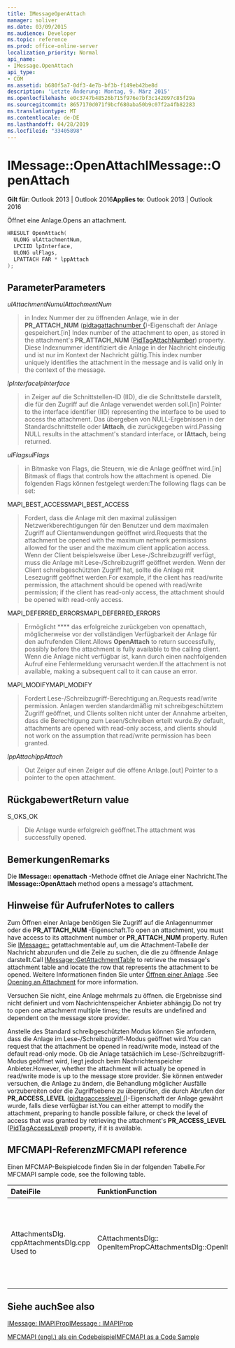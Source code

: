 ```yaml
---
title: IMessageOpenAttach
manager: soliver
ms.date: 03/09/2015
ms.audience: Developer
ms.topic: reference
ms.prod: office-online-server
localization_priority: Normal
api_name:
- IMessage.OpenAttach
api_type:
- COM
ms.assetid: b680f5a7-0df3-4e7b-bf3b-f149eb42be8d
description: 'Letzte Änderung: Montag, 9. März 2015'
ms.openlocfilehash: e0c3747b48526b715f976e7bf3c142097c85f29a
ms.sourcegitcommit: 8657170d071f9bcf680aba50b9c07f2a4fb82283
ms.translationtype: MT
ms.contentlocale: de-DE
ms.lasthandoff: 04/28/2019
ms.locfileid: "33405898"
---
```

# <a name="imessageopenattach"></a><span data-ttu-id="72fc3-103">IMessage::OpenAttach</span><span class="sxs-lookup"><span data-stu-id="72fc3-103">IMessage::OpenAttach</span></span>

  
  
<span data-ttu-id="72fc3-104">**Gilt für**: Outlook 2013 | Outlook 2016</span><span class="sxs-lookup"><span data-stu-id="72fc3-104">**Applies to**: Outlook 2013 | Outlook 2016</span></span> 
  
<span data-ttu-id="72fc3-105">Öffnet eine Anlage.</span><span class="sxs-lookup"><span data-stu-id="72fc3-105">Opens an attachment.</span></span> 
  
```cpp
HRESULT OpenAttach(
  ULONG ulAttachmentNum,
  LPCIID lpInterface,
  ULONG ulFlags,
  LPATTACH FAR * lppAttach
);
```

## <a name="parameters"></a><span data-ttu-id="72fc3-106">Parameter</span><span class="sxs-lookup"><span data-stu-id="72fc3-106">Parameters</span></span>

 <span data-ttu-id="72fc3-107">_ulAttachmentNum_</span><span class="sxs-lookup"><span data-stu-id="72fc3-107">_ulAttachmentNum_</span></span>
  
> <span data-ttu-id="72fc3-108">in Index Nummer der zu öffnenden Anlage, wie in der **PR_ATTACH_NUM** ([pidtagattachnumber (](pidtagattachnumber-canonical-property.md))-Eigenschaft der Anlage gespeichert.</span><span class="sxs-lookup"><span data-stu-id="72fc3-108">[in] Index number of the attachment to open, as stored in the attachment's **PR_ATTACH_NUM** ([PidTagAttachNumber](pidtagattachnumber-canonical-property.md)) property.</span></span> <span data-ttu-id="72fc3-109">Diese Indexnummer identifiziert die Anlage in der Nachricht eindeutig und ist nur im Kontext der Nachricht gültig.</span><span class="sxs-lookup"><span data-stu-id="72fc3-109">This index number uniquely identifies the attachment in the message and is valid only in the context of the message.</span></span>
    
 <span data-ttu-id="72fc3-110">_lpInterface_</span><span class="sxs-lookup"><span data-stu-id="72fc3-110">_lpInterface_</span></span>
  
> <span data-ttu-id="72fc3-111">in Zeiger auf die Schnittstellen-ID (IID), die die Schnittstelle darstellt, die für den Zugriff auf die Anlage verwendet werden soll.</span><span class="sxs-lookup"><span data-stu-id="72fc3-111">[in] Pointer to the interface identifier (IID) representing the interface to be used to access the attachment.</span></span> <span data-ttu-id="72fc3-112">Das übergeben von NULL-Ergebnissen in der Standardschnittstelle oder **IAttach**, die zurückgegeben wird.</span><span class="sxs-lookup"><span data-stu-id="72fc3-112">Passing NULL results in the attachment's standard interface, or **IAttach**, being returned.</span></span> 
    
 <span data-ttu-id="72fc3-113">_ulFlags_</span><span class="sxs-lookup"><span data-stu-id="72fc3-113">_ulFlags_</span></span>
  
> <span data-ttu-id="72fc3-114">in Bitmaske von Flags, die Steuern, wie die Anlage geöffnet wird.</span><span class="sxs-lookup"><span data-stu-id="72fc3-114">[in] Bitmask of flags that controls how the attachment is opened.</span></span> <span data-ttu-id="72fc3-115">Die folgenden Flags können festgelegt werden:</span><span class="sxs-lookup"><span data-stu-id="72fc3-115">The following flags can be set:</span></span> 
    
<span data-ttu-id="72fc3-116">MAPI_BEST_ACCESS</span><span class="sxs-lookup"><span data-stu-id="72fc3-116">MAPI_BEST_ACCESS</span></span> 
  
> <span data-ttu-id="72fc3-117">Fordert, dass die Anlage mit den maximal zulässigen Netzwerkberechtigungen für den Benutzer und dem maximalen Zugriff auf Clientanwendungen geöffnet wird.</span><span class="sxs-lookup"><span data-stu-id="72fc3-117">Requests that the attachment be opened with the maximum network permissions allowed for the user and the maximum client application access.</span></span> <span data-ttu-id="72fc3-118">Wenn der Client beispielsweise über Lese-/Schreibzugriff verfügt, muss die Anlage mit Lese-/Schreibzugriff geöffnet werden. Wenn der Client schreibgeschützten Zugriff hat, sollte die Anlage mit Lesezugriff geöffnet werden.</span><span class="sxs-lookup"><span data-stu-id="72fc3-118">For example, if the client has read/write permission, the attachment should be opened with read/write permission; if the client has read-only access, the attachment should be opened with read-only access.</span></span> 
    
<span data-ttu-id="72fc3-119">MAPI_DEFERRED_ERRORS</span><span class="sxs-lookup"><span data-stu-id="72fc3-119">MAPI_DEFERRED_ERRORS</span></span> 
  
> <span data-ttu-id="72fc3-120">Ermöglicht \*\*\*\* das erfolgreiche zurückgeben von openattach, möglicherweise vor der vollständigen Verfügbarkeit der Anlage für den aufrufenden Client.</span><span class="sxs-lookup"><span data-stu-id="72fc3-120">Allows **OpenAttach** to return successfully, possibly before the attachment is fully available to the calling client.</span></span> <span data-ttu-id="72fc3-121">Wenn die Anlage nicht verfügbar ist, kann durch einen nachfolgenden Aufruf eine Fehlermeldung verursacht werden.</span><span class="sxs-lookup"><span data-stu-id="72fc3-121">If the attachment is not available, making a subsequent call to it can cause an error.</span></span> 
    
<span data-ttu-id="72fc3-122">MAPI_MODIFY</span><span class="sxs-lookup"><span data-stu-id="72fc3-122">MAPI_MODIFY</span></span> 
  
> <span data-ttu-id="72fc3-123">Fordert Lese-/Schreibzugriff-Berechtigung an.</span><span class="sxs-lookup"><span data-stu-id="72fc3-123">Requests read/write permission.</span></span> <span data-ttu-id="72fc3-124">Anlagen werden standardmäßig mit schreibgeschütztem Zugriff geöffnet, und Clients sollten nicht unter der Annahme arbeiten, dass die Berechtigung zum Lesen/Schreiben erteilt wurde.</span><span class="sxs-lookup"><span data-stu-id="72fc3-124">By default, attachments are opened with read-only access, and clients should not work on the assumption that read/write permission has been granted.</span></span> 
    
 <span data-ttu-id="72fc3-125">_lppAttach_</span><span class="sxs-lookup"><span data-stu-id="72fc3-125">_lppAttach_</span></span>
  
> <span data-ttu-id="72fc3-126">Out Zeiger auf einen Zeiger auf die offene Anlage.</span><span class="sxs-lookup"><span data-stu-id="72fc3-126">[out] Pointer to a pointer to the open attachment.</span></span>
    
## <a name="return-value"></a><span data-ttu-id="72fc3-127">Rückgabewert</span><span class="sxs-lookup"><span data-stu-id="72fc3-127">Return value</span></span>

<span data-ttu-id="72fc3-128">S_OK</span><span class="sxs-lookup"><span data-stu-id="72fc3-128">S_OK</span></span> 
  
> <span data-ttu-id="72fc3-129">Die Anlage wurde erfolgreich geöffnet.</span><span class="sxs-lookup"><span data-stu-id="72fc3-129">The attachment was successfully opened.</span></span>
    
## <a name="remarks"></a><span data-ttu-id="72fc3-130">Bemerkungen</span><span class="sxs-lookup"><span data-stu-id="72fc3-130">Remarks</span></span>

<span data-ttu-id="72fc3-131">Die **IMessage:: openattach** -Methode öffnet die Anlage einer Nachricht.</span><span class="sxs-lookup"><span data-stu-id="72fc3-131">The **IMessage::OpenAttach** method opens a message's attachment.</span></span> 
  
## <a name="notes-to-callers"></a><span data-ttu-id="72fc3-132">Hinweise für Aufrufer</span><span class="sxs-lookup"><span data-stu-id="72fc3-132">Notes to callers</span></span>

<span data-ttu-id="72fc3-133">Zum Öffnen einer Anlage benötigen Sie Zugriff auf die Anlagennummer oder die **PR_ATTACH_NUM** -Eigenschaft.</span><span class="sxs-lookup"><span data-stu-id="72fc3-133">To open an attachment, you must have access to its attachment number or **PR_ATTACH_NUM** property.</span></span> <span data-ttu-id="72fc3-134">Rufen Sie [IMessage::](imessage-getattachmenttable.md) getattachmentable auf, um die Attachment-Tabelle der Nachricht abzurufen und die Zeile zu suchen, die die zu öffnende Anlage darstellt.</span><span class="sxs-lookup"><span data-stu-id="72fc3-134">Call [IMessage::GetAttachmentTable](imessage-getattachmenttable.md) to retrieve the message's attachment table and locate the row that represents the attachment to be opened.</span></span> <span data-ttu-id="72fc3-135">Weitere Informationen finden Sie unter [Öffnen einer Anlage](opening-an-attachment.md) .</span><span class="sxs-lookup"><span data-stu-id="72fc3-135">See [Opening an Attachment](opening-an-attachment.md) for more information.</span></span> 
  
<span data-ttu-id="72fc3-136">Versuchen Sie nicht, eine Anlage mehrmals zu öffnen. die Ergebnisse sind nicht definiert und vom Nachrichtenspeicher Anbieter abhängig.</span><span class="sxs-lookup"><span data-stu-id="72fc3-136">Do not try to open one attachment multiple times; the results are undefined and dependent on the message store provider.</span></span>
  
<span data-ttu-id="72fc3-137">Anstelle des Standard schreibgeschützten Modus können Sie anfordern, dass die Anlage im Lese-/Schreibzugriff-Modus geöffnet wird.</span><span class="sxs-lookup"><span data-stu-id="72fc3-137">You can request that the attachment be opened in read/write mode, instead of the default read-only mode.</span></span> <span data-ttu-id="72fc3-138">Ob die Anlage tatsächlich im Lese-/Schreibzugriff-Modus geöffnet wird, liegt jedoch beim Nachrichtenspeicher Anbieter.</span><span class="sxs-lookup"><span data-stu-id="72fc3-138">However, whether the attachment will actually be opened in read/write mode is up to the message store provider.</span></span> <span data-ttu-id="72fc3-139">Sie können entweder versuchen, die Anlage zu ändern, die Behandlung möglicher Ausfälle vorzubereiten oder die Zugriffsebene zu überprüfen, die durch Abrufen der **PR_ACCESS_LEVEL** ([pidtagaccesslevel (](pidtagaccesslevel-canonical-property.md))-Eigenschaft der Anlage gewährt wurde, falls diese verfügbar ist.</span><span class="sxs-lookup"><span data-stu-id="72fc3-139">You can either attempt to modify the attachment, preparing to handle possible failure, or check the level of access that was granted by retrieving the attachment's **PR_ACCESS_LEVEL** ([PidTagAccessLevel](pidtagaccesslevel-canonical-property.md)) property, if it is available.</span></span> 
  
## <a name="mfcmapi-reference"></a><span data-ttu-id="72fc3-140">MFCMAPI-Referenz</span><span class="sxs-lookup"><span data-stu-id="72fc3-140">MFCMAPI reference</span></span>

<span data-ttu-id="72fc3-141">Einen MFCMAP-Beispielcode finden Sie in der folgenden Tabelle.</span><span class="sxs-lookup"><span data-stu-id="72fc3-141">For MFCMAPI sample code, see the following table.</span></span>
  
|<span data-ttu-id="72fc3-142">**Datei**</span><span class="sxs-lookup"><span data-stu-id="72fc3-142">**File**</span></span>|<span data-ttu-id="72fc3-143">**Funktion**</span><span class="sxs-lookup"><span data-stu-id="72fc3-143">**Function**</span></span>|<span data-ttu-id="72fc3-144">**Comment**</span><span class="sxs-lookup"><span data-stu-id="72fc3-144">**Comment**</span></span>|
|:-----|:-----|:-----|
|<span data-ttu-id="72fc3-145">AttachmentsDlg. cpp</span><span class="sxs-lookup"><span data-stu-id="72fc3-145">AttachmentsDlg.cpp Used to</span></span>  <br/> |<span data-ttu-id="72fc3-146">CAttachmentsDlg:: OpenItemProp</span><span class="sxs-lookup"><span data-stu-id="72fc3-146">CAttachmentsDlg::OpenItemProp</span></span>  <br/> |<span data-ttu-id="72fc3-147">MFCMAPI verwendet die **IMessage:: openattach** -Methode zum Öffnen von Attachment-Objekten,</span><span class="sxs-lookup"><span data-stu-id="72fc3-147">MFCMAPI uses the **IMessage::OpenAttach** method to open attachment objects,</span></span>  <br/> |
   
## <a name="see-also"></a><span data-ttu-id="72fc3-148">Siehe auch</span><span class="sxs-lookup"><span data-stu-id="72fc3-148">See also</span></span>



[<span data-ttu-id="72fc3-149">IMessage: IMAPIProp</span><span class="sxs-lookup"><span data-stu-id="72fc3-149">IMessage : IMAPIProp</span></span>](imessageimapiprop.md)


[<span data-ttu-id="72fc3-150">MFCMAPI (engl.) als ein Codebeispiel</span><span class="sxs-lookup"><span data-stu-id="72fc3-150">MFCMAPI as a Code Sample</span></span>](mfcmapi-as-a-code-sample.md)

